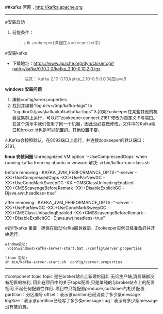 ##kafka
  官网：http://kafka.apache.org

---
#安装启动
1. 前提条件：
    >jdk
    >zookeeper(详细在zookeeper.txt中)

#安装kafka
- 下载地址：https://www.apache.org/dyn/closer.cgi?path=/kafka/0.10.2.0/kafka_2.10-0.10.2.0.tgz
   >注意：
   >kafka 2.10-0.10,kafka_2.10-0.9.0.0   对应java8
   >    

**windows 安装问题**
  1. 编辑config/serer.properties   
  2. 找到并编辑“log.dirs=/tmp/kafka-logs” to “log.dir=D:\java\kafka\kafka\kafka-logs” 
  3.如果Zookeeper在某些其他的机器或集群上运行，可以将“zookeeper.connect:2181”修改为自定义IP与端口。
    在这个演示中我们使用了同一个机器，因此没必要做修改。文件中的Kafka端口和broker.id也是可以配置的。其他设置不变。 

  4.Kafka会按照默认，在9092端口上运行，并连接zookeeper的默认端口：2181。

**linux 安装问题**
Unrecognized VM option '+UseCompressedOops' when running kafka from my ubuntu in vmware
解决:
vi bin/kafka-run-class.sh

before removing :
KAFKA_JVM_PERFORMANCE_OPTS="-server -XX:+UseCompressedOops -XX:+UseParNewGC -XX:+UseConcMarkSweepGC -XX:+CMSClassUnloadingEnabled -XX:+CMSScavengeBeforeRemark -XX:+DisableExplicitGC -Djava.awt.headless=true"

after removing :
KAFKA_JVM_PERFORMANCE_OPTS="-server -XX:+UseParNewGC -XX:+UseConcMarkSweepGC -XX:+CMSClassUnloadingEnabled -XX:+CMSScavengeBeforeRemark -XX:+DisableExplicitGC -Djava.awt.headless=true"

#运行kafka
    重要：确保在启动Kafka服务器前，Zookeeper实例已经准备好并开始运行。

    window启动:
    .\bin\windows\kafka-server-start.bat .\config\server.properties

    linux 启动:
    sh bin/kafka-server-start.sh  config/server.properties 



---
#component
topic
    topic 是在broker站点上新建的因此 无论生产端,消费端都没有配置的权利,
    因此在项目中的关于topic配置,只是单纯的与broker站点上的配置相同,不起任何配置性作用.
    项目中只能配置producer,customer的相关配置. 
partition：分区编号
offset：表示该parition已经消费了多少条message
logSize：表示该partition已经写了多少条message
Lag：表示有多少条message没有被消费。






















